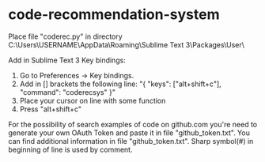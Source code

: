 # code-recommendation-system
Place file "coderec.py" in directory C:\Users\USERNAME\AppData\Roaming\Sublime Text 3\Packages\User\

Add in Sublime Text 3 Key bindings:
  1. Go to Preferences -> Key bindings.
  2. Add in [] brackets the following line: "{ "keys": ["alt+shift+c"], "command": "coderecsys" }"
  3. Place your cursor on line with some function
  4. Press "alt+shift+c"

For the possibility of search examples of code on github.com you're need to generate your own OAuth Token and paste it in file "github_token.txt".
You can find additional information in file "github_token.txt". Sharp symbol(#) in beginning of line is used by comment.